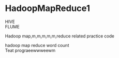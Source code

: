 <h1 class="code-line" data-line-start=1 data-line-end=2 ><a id="HadoopMapReduce1_1"></a>HadoopMapReduce1</h1>
<p class="has-line-data" data-line-start="2" data-line-end="4">HIVE<br>
FLUME</p>
<p class="has-line-data" data-line-start="7" data-line-end="8">Hadoop map,m,m,m,m,m,reduce related practice code</p>
<p class="has-line-data" data-line-start="9" data-line-end="11">hadoop map reduce word count<br>
Teat prograeewwweewm</p>
